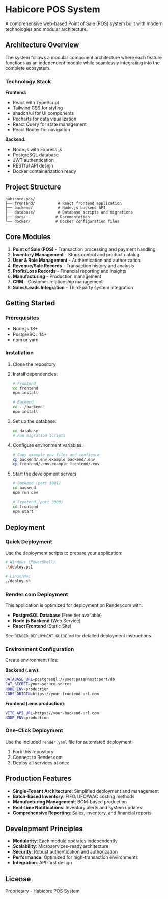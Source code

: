 # Habicore POS System

A comprehensive web-based Point of Sale (POS) system built with modern technologies and modular architecture.

## Architecture Overview

The system follows a modular component architecture where each feature functions as an independent module while seamlessly integrating into the complete ecosystem.

### Technology Stack

**Frontend:**
- React with TypeScript
- Tailwind CSS for styling
- shadcn/ui for UI components
- Recharts for data visualization
- React Query for state management
- React Router for navigation

**Backend:**
- Node.js with Express.js
- PostgreSQL database
- JWT authentication
- RESTful API design
- Docker containerization ready

## Project Structure

```
habicore-pos/
├── frontend/          # React frontend application
├── backend/           # Node.js backend API
├── database/          # Database scripts and migrations
├── docs/             # Documentation
└── docker/           # Docker configuration files
```

## Core Modules

1. **Point of Sale (POS)** - Transaction processing and payment handling
2. **Inventory Management** - Stock control and product catalog
3. **User & Role Management** - Authentication and authorization
4. **Revenue/Sale Records** - Transaction history and analysis
5. **Profit/Loss Records** - Financial reporting and insights
6. **Manufacturing** - Production management
7. **CRM** - Customer relationship management
8. **Sales/Leads Integration** - Third-party system integration

## Getting Started

### Prerequisites
- Node.js 18+ 
- PostgreSQL 14+
- npm or yarn

### Installation

1. Clone the repository
2. Install dependencies:
   ```bash
   # Frontend
   cd frontend
   npm install

   # Backend
   cd ../backend
   npm install
   ```

3. Set up the database:
   ```bash
   cd database
   # Run migration scripts
   ```

4. Configure environment variables:
   ```bash
   # Copy example env files and configure
   cp backend/.env.example backend/.env
   cp frontend/.env.example frontend/.env
   ```

5. Start the development servers:
   ```bash
   # Backend (port 3001)
   cd backend
   npm run dev

   # Frontend (port 3000)
   cd frontend
   npm start
   ```

## Deployment

### Quick Deployment

Use the deployment scripts to prepare your application:

```bash
# Windows (PowerShell)
.\deploy.ps1

# Linux/Mac
./deploy.sh
```

### Render.com Deployment

This application is optimized for deployment on Render.com with:

- **PostgreSQL Database** (Free tier available)
- **Node.js Backend** (Web Service)
- **React Frontend** (Static Site)

See `RENDER_DEPLOYMENT_GUIDE.md` for detailed deployment instructions.

### Environment Configuration

Create environment files:

**Backend (.env)**:
```bash
DATABASE_URL=postgresql://user:pass@host:port/db
JWT_SECRET=your-secure-secret
NODE_ENV=production
CORS_ORIGIN=https://your-frontend-url.com
```

**Frontend (.env.production)**:
```bash
VITE_API_URL=https://your-backend-url.com
NODE_ENV=production
```

### One-Click Deployment

Use the included `render.yaml` file for automated deployment:

1. Fork this repository
2. Connect to Render.com
3. Deploy all services at once

## Production Features

- **Single-Tenant Architecture**: Simplified deployment and management
- **Batch-Based Inventory**: FIFO/LIFO/WAC costing methods
- **Manufacturing Management**: BOM-based production
- **Real-time Notifications**: Inventory alerts and system updates
- **Comprehensive Reporting**: Sales, inventory, and financial reports

## Development Principles

- **Modularity**: Each module operates independently
- **Scalability**: Microservices-ready architecture
- **Security**: Robust authentication and authorization
- **Performance**: Optimized for high-transaction environments
- **Integration**: API-first design

## License

Proprietary - Habicore POS System
